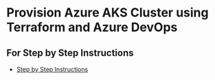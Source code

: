 # Provision Azure AKS Cluster using Terraform and Azure DevOps

## For Step by Step Instructions
- [Step by Step Instructions](https://github.com/stacksimplify/azure-aks-kubernetes-masterclass/tree/master/25-Azure-DevOps-Terraform-Azure-AKS)

